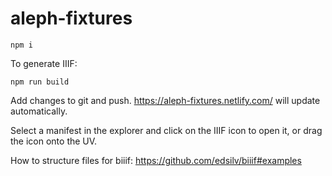 # aleph-fixtures

    npm i

To generate IIIF:

    npm run build

Add changes to git and push. https://aleph-fixtures.netlify.com/ will update automatically.

Select a manifest in the explorer and click on the IIIF icon to open it, or drag the icon onto the UV.

How to structure files for biiif: https://github.com/edsilv/biiif#examples